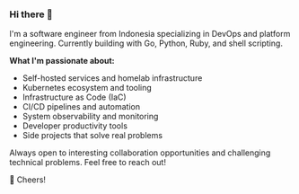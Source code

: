 ### Hi there 👋

I'm a software engineer from Indonesia specializing in DevOps and platform engineering. Currently building with Go, Python, Ruby, and shell scripting.

**What I'm passionate about:**
- Self-hosted services and homelab infrastructure
- Kubernetes ecosystem and tooling
- Infrastructure as Code (IaC)
- CI/CD pipelines and automation
- System observability and monitoring
- Developer productivity tools
- Side projects that solve real problems

Always open to interesting collaboration opportunities and challenging technical problems. Feel free to reach out!

🍻 Cheers!
